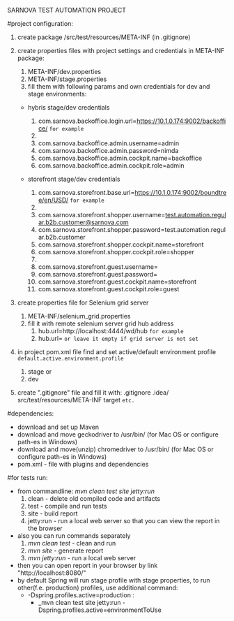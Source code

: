SARNOVA TEST AUTOMATION PROJECT

#project configuration:
1. create package /src/test/resources/META-INF (in .gitignore)
2. create properties files with project settings and credentials in META-INF package:
    1) META-INF/dev.properties
    2) META-INF/stage.properties 
    3) fill them with following params and own credentials for dev and stage environments:

      - hybris stage/dev credentials
          1. com.sarnova.backoffice.login.url=https://10.1.0.174:9002/backoffice/ `for example`
          2.
          3. com.sarnova.backoffice.admin.username=admin
          4. com.sarnova.backoffice.admin.password=nimda
          5. com.sarnova.backoffice.admin.cockpit.name=backoffice
          6. com.sarnova.backoffice.admin.cockpit.role=admin
    
      - storefront stage/dev credentials
          1. com.sarnova.storefront.base.url=https://10.1.0.174:9002/boundtree/en/USD/ `for example`
          2.
          3. com.sarnova.storefront.shopper.username=test.automation.regular.b2b.customer@sarnova.com
          4. com.sarnova.storefront.shopper.password=test.automation.regular.b2b.customer
          5. com.sarnova.storefront.shopper.cockpit.name=storefront
          6. com.sarnova.storefront.shopper.cockpit.role=shopper
          7.
          8. com.sarnova.storefront.guest.username=
          9. com.sarnova.storefront.guest.password=
          10. com.sarnova.storefront.guest.cockpit.name=storefront
          11. com.sarnova.storefront.guest.cockpit.role=guest
          
3. create properties file for Selenium grid server
    1) META-INF/selenium_grid.properties
    2) fill it with remote selenium server grid hub address
          1. hub.url=http://localhost:4444/wd/hub `for example`
          2. hub.url= `or leave it empty if grid server is not set`
          
4. in project pom.xml file find and set active/default environment profile `default.active.environment.profile`
      1. stage or
      2. dev
5. create ".gitignore" file and fill it with:
    .gitignore
    .idea/
    src/test/resources/META-INF
    target
    `etc.`


#dependencies:
- download and set up Maven
- download and move geckodriver to /usr/bin/ (for Mac OS or configure path-es in Windows)
- download and move(unzip) chromedriver to /usr/bin/ (for Mac OS or configure path-es in Windows)
- pom.xml - file with plugins and dependencies

#for tests run:
- from commandline: _mvn clean test site jetty:run_
    1) clean - delete old compiled code and artifacts
    2) test - compile and run tests
    3) site - build report
    4) jetty:run - run a local web server so that you can view the report in the browser
- also you can run commands separately 
    1) _mvn clean test_  - clean and run 
    2) _mvn site_  - generate report
    3) _mvn jetty:run_  - run a local web server
- then you can open report in your browser by link "http://localhost:8080/"
- by default Spring will run stage profile with stage properties, to run other(f.e. production) profiles, use additional command:
    - -Dspring.profiles.active=production :
        - _mvn clean test site jetty:run -Dspring.profiles.active=environmentToUse